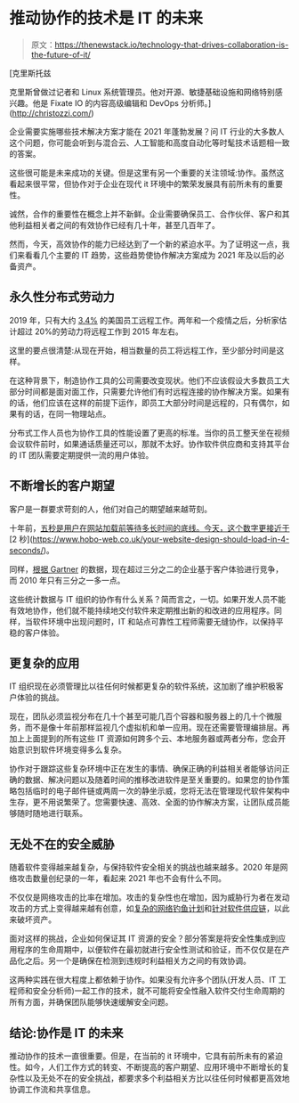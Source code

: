 # 推动协作的技术是 IT 的未来

> 原文：<https://thenewstack.io/technology-that-drives-collaboration-is-the-future-of-it/>

[](http://christozzi.com/)

 [克里斯托兹

克里斯曾做过记者和 Linux 系统管理员。他对开源、敏捷基础设施和网络特别感兴趣。他是 Fixate IO 的内容高级编辑和 DevOps 分析师。](http://christozzi.com/) [](http://christozzi.com/)

企业需要实施哪些技术解决方案才能在 2021 年蓬勃发展？问 IT 行业的大多数人这个问题，你可能会听到与混合云、人工智能和高度自动化等时髦技术话题相一致的答案。

这些很可能是未来成功的关键。但是这里有另一个重要的关注领域:协作。虽然这看起来很平常，但协作对于企业在现代 it 环境中的繁荣发展具有前所未有的重要性。

诚然，合作的重要性在概念上并不新鲜。企业需要确保员工、合作伙伴、客户和其他利益相关者之间的有效协作已经有几十年，甚至几百年了。

然而，今天，高效协作的能力已经达到了一个新的紧迫水平。为了证明这一点，我们来看看几个主要的 IT 趋势，这些趋势使协作解决方案成为 2021 年及以后的必备资产。

## **永久性分布式劳动力**

2019 年，只有大约 [3.4%](https://www.payscale.com/career-news/2019/09/these-telecommuting-stats-may-surprise-you) 的美国员工远程工作。两年和一个疫情之后，分析家估计超过 20%的劳动力将远程工作到 2015 年左右。

这里的要点很清楚:从现在开始，相当数量的员工将远程工作，至少部分时间是这样。

在这种背景下，制造协作工具的公司需要改变现状。他们不应该假设大多数员工大部分时间都是面对面工作，只需要允许他们有时远程连接的协作解决方案。如果有的话，他们应该在这样的前提下运作，即员工大部分时间是远程的，只有偶尔，如果有的话，在同一物理站点。

分布式工作人员也为协作工具的性能设置了更高的标准。当你的员工整天坐在视频会议软件前时，如果通话质量还可以，那就不太好。协作软件供应商和支持其平台的 IT 团队需要定期提供一流的用户体验。

## **不断增长的客户期望**

客户是一群要求苛刻的人，他们对自己的期望越来越苛刻。

十年前，[五秒是用户在网站加载前等待多长时间的底线。今天，这个数字更接近于](https://smartbear.com/blog/5-10-15-seconds-how-long-will-you-wait-for-a-web-p/#:~:text=And%20the%20most%20recent%20study,a%20retail%20or%20travel%20site.)[2 秒](https://www.hobo-web.co.uk/your-website-design-should-load-in-4-seconds/)。

同样，[根据 Gartner](https://www.gartner.com/en/marketing/insights/articles/key-findings-from-the-gartner-customer-experience-survey) 的数据，现在超过三分之二的企业基于客户体验进行竞争，而 2010 年只有三分之一多一点。

这些统计数据与 IT 组织的协作有什么关系？简而言之，一切。如果开发人员不能有效地协作，他们就不能持续地交付软件来定期推出新的和改进的应用程序。同样，当软件环境中出现问题时，IT 和站点可靠性工程师需要无缝协作，以保持平稳的客户体验。

## **更复杂的应用**

IT 组织现在必须管理比以往任何时候都更复杂的软件系统，这加剧了维护积极客户体验的挑战。

现在，团队必须监视分布在几十个甚至可能几百个容器和服务器上的几十个微服务，而不是像十年前那样监视几个虚拟机和单一应用。现在还需要管理编排层。再加上上面提到的所有这些 IT 资源如何跨多个云、本地服务器或两者分布，您会开始意识到软件环境变得多么复杂。

协作对于跟踪这些复杂环境中正在发生的事情、确保正确的利益相关者能够访问正确的数据、解决问题以及随着时间的推移改进软件是至关重要的。如果您的协作策略包括临时的电子邮件链或两周一次的静坐示威，您将无法在管理现代软件架构中生存，更不用说繁荣了。您需要快速、高效、全面的协作解决方案，让团队成员能够随时随地进行联系。

## **无处不在的安全威胁**

随着软件变得越来越复杂，与保持软件安全相关的挑战也越来越多。2020 年是网络攻击数量创纪录的一年，看起来 2021 年也不会有什么不同。

不仅仅是网络攻击的比率在增加。攻击的复杂性也在增加，因为威胁行为者在发动攻击的方式上变得越来越有创意，如[复杂的网络钓鱼计划](https://resources.infosecinstitute.com/topic/most-sophisticated-phishing-attacks/)和[针对软件供应链](https://www.cisa.gov/sites/default/files/publications/defending_against_software_supply_chain_attacks_508.pdf)，以此来破坏资产。

面对这样的挑战，企业如何保证其 IT 资源的安全？部分答案是将安全性集成到应用程序的生命周期中，以便软件在最初就进行安全性测试和验证，而不仅仅是在产品化之后。另一个是确保在检测到违规时利益相关方之间的有效协调。

这两种实践在很大程度上都依赖于协作。如果没有允许多个团队(开发人员、IT 工程师和安全分析师)一起工作的技术，就不可能将安全性融入软件交付生命周期的所有方面，并确保团队能够快速缓解安全问题。

## **结论:协作是 IT 的未来**

推动协作的技术一直很重要。但是，在当前的 it 环境中，它具有前所未有的紧迫性。如今，人们工作方式的转变、不断提高的客户期望、应用环境中不断增长的复杂性以及无处不在的安全挑战，都要求多个利益相关方比以往任何时候都更高效地协调工作流和共享信息。

<svg xmlns:xlink="http://www.w3.org/1999/xlink" viewBox="0 0 68 31" version="1.1"><title>Group</title> <desc>Created with Sketch.</desc></svg>